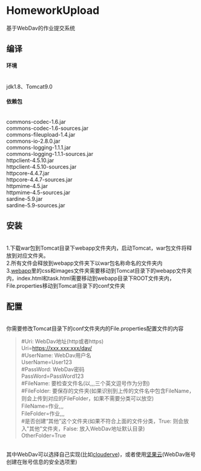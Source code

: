 # HomeworkUpload
基于WebDav的作业提交系统
## 编译
#### 环境
</br>jdk1.8、Tomcat9.0
#### 依赖包
</br>commons-codec-1.6.jar</br>commons-codec-1.6-sources.jar</br>commons-fileupload-1.4.jar</br>commons-io-2.8.0.jar</br>commons-logging-1.1.1.jar
</br>commons-logging-1.1.1-sources.jar</br>httpclient-4.5.10.jar</br>httpclient-4.5.10-sources.jar</br>httpcore-4.4.7.jar</br>httpcore-4.4.7-sources.jar
</br>httpmime-4.5.jar</br>httpmime-4.5-sources.jar</br>sardine-5.9.jar</br>sardine-5.9-sources.jar
## 安装
</br>1.下载war包到Tomcat目录下webapp文件夹内，启动Tomcat，war包文件将释放到对应文件夹。
</br>2.所有文件会释放到webapp文件夹下以war包名称命名的文件夹内
</br>3.[webapp](./src/main/webapp)里的css和images文件夹需要移动到Tomcat目录下的webapp文件夹内，index.html和task.html需要移动到webapp目录下ROOT文件夹内，File.properties移动到Tomcat目录下的conf文件夹
## 配置
</br>你需要修改Tomcat目录下的conf文件夹内的File.properties配置文件的内容

>#Uri: WebDav地址(http或者https)  
Uri=https://xxx.xxx:xxx/dav/  
#UserName: WebDav用户名  
UserName=User123  
#PassWord: WebDav密码  
PassWord=PassWord123  
#FileName: 要检查文件名(以,,,三个英文逗号作为分割)  
#FileFolder: 要保存的文件夹(如果识别到上传的文件名中包含FileName，则会上传到对应的FileFolder，如果不需要分类可以放空)  
FileName=作业,,,  
FileFolder=作业,,,  
#是否创建“其他”这个文件夹(如果不符合上面的文件分类，True: 则会放入"其他"文件夹，False: 放入WebDav地址默认目录)  
OtherFolder=True
  
</br>其中WebDav可以选择自己实现(比如[clouderve](https://cloudreve.org/))，或者使用[坚果云](https://www.jianguoyun.com/)(WebDav账号创建在账号信息的安全选项里)
